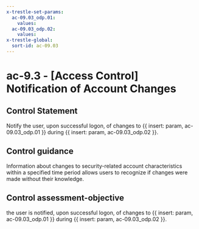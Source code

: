 ```yaml
---
x-trestle-set-params:
  ac-09.03_odp.01:
    values:
  ac-09.03_odp.02:
    values:
x-trestle-global:
  sort-id: ac-09.03
---
```


# ac-9.3 - \[Access Control\] Notification of Account Changes

## Control Statement

Notify the user, upon successful logon, of changes to {{ insert: param, ac-09.03_odp.01 }} during {{ insert: param, ac-09.03_odp.02 }}.

## Control guidance

Information about changes to security-related account characteristics within a specified time period allows users to recognize if changes were made without their knowledge.

## Control assessment-objective

the user is notified, upon successful logon, of changes to {{ insert: param, ac-09.03_odp.01 }} during {{ insert: param, ac-09.03_odp.02 }}.
